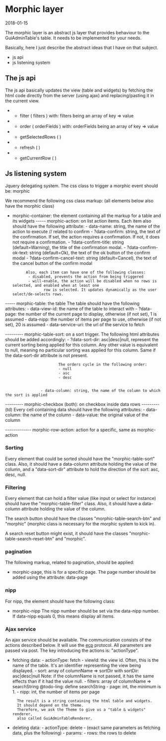 Morphic layer
===================
2018-01-15



The morphic layer is an abstract js layer that provides behaviour to the GuiAdminTable's table.
It needs to be implemented for your needs.

Basically, here I just describe the abstract ideas that I have on that subject.



- js api
- js listening system






The js api
-------------


The js api basically updates the view (table and widgets) by fetching the html code
directly from the server (using ajax) and replacing/pasting it in the current view.




- + filter ( filters )
        with: filters being an array of key => value
- + order ( orderFields )
        with: orderFields being an array of key => value
- + getSelectedRows ( )
- + refresh ( )
- - getCurrentRow ( )


Js listening system
---------------------

Jquery delegating system.
The css class to trigger a morphic event should be: morphic


We recommend the following css class markup:
(all elements below also have the morphic class)

- morphic-container: the element containing all the markup for a table and its widgets
----- morphic-action: on list action items.
            Each item also should have the following attribute:
            - data-name: string, the name of the action to execute
            // related to confirm
            - ?data-confirm: string, the text of the confirmation.
                            If set, the action requires a confirmation.
                            If not, it does not require a confirmation.
            - ?data-confirm-title: string (default=Warning), the title of the confirmation modal.
            - ?data-confirm-ok-text: string (default=Ok), the text of the ok button of the confirm modal
            - ?data-confirm-cancel-text: string (default=Cancel), the text of the cancel button of the confirm modal
            
            Also, each item can have one of the following classes:
             - disabled, prevents the action from being triggered
             - will-enable, the action will be disabled when no rows is selected, and enabled when at least one
                    row is selected. It updates dynamically as the user select/de-selects rows.
            
            
----- morphic-table: the table 
        The table should have the following attributes:
        - data-view-id: the name of the table to interact with
        - ?data-page: the number of the current page to display,
                    otherwise (if not set), 1 is assumed
        - data-nipp: the number of items per page to use,
                    otherwise (if not set), 20 is assumed
        - data-service-uri: the url of the service to fetch
        
--------- morphic-table-sort: on a sort trigger.
                    The following html attributes should be added accordingly:
                    - ?data-sort-dir: asc|desc|null, represent the current sorting being applied for 
                            this column.
                            Any other value is equivalent to null, meaning no particular 
                            sorting was applied for this column.
                            Same if the data-sort-dir attribute is not present.
                            
                            The orders cycle in the following order:
                            - null
                            - asc
                            - desc
                             
                            
                    - data-column: string, the name of the column to which the sort is applied 
--------- morphic-checkbox (both): on checkbox inside data rows
--------- (td)
        Every cell containing data should have the following attributes:
        - data-column: the name of the column
        - data-value: the original value of the column

------------- morphic-row-action: action for a specific, same as morphic-action







### Sorting

Every element that could be sorted should have the "morphic-table-sort" class.
Also, it should have a data-column attribute holding the value of the column,
and a "data-sort-dir" attribute to hold the direction of the sort: asc, desc, null.

### Filtering

Every element that can hold a filter value (like input or select for instance)
should have the "morphic-table-filter" class.
Also, it should have a data-column attribute holding the value of the column.

The search button should have the classes "morphic-table-search-btn" 
and "morphic" (morphic class is necessary for the morphic system to kick in).

A search reset button might exist, it should have the classes "morphic-table-search-reset-btn" 
and "morphic".

### pagination

The following markup, related to pagination, should be applied:


- morphic-page, this is for a specific page.
                    The page number should be added using the attribute: data-page



### nipp        
        
For nipp, the element should have the following class:

- morphic-nipp
        The nipp number should be set via the data-nipp number.
        If data-nipp equals 0, this means display all items.



        
### Ajax service

An ajax service should be available.
The communication consists of the actions described below.
It will use the [ecp](https://github.com/lingtalfi/Ecp) protocol.
All parameters are passed via post.
The key introducing the actions is: "actionType".


- fetching data:
        - actionType: fetch
        - viewId: the view id.
                    Often, this is the name of the table.
                    It's an identifier representing the view being displayed.
        - sort: array of columnName => sortDir
                        with sortDir: asc|desc|null
                        Note: if the columnName is not passed, it has the same
                        effects than if it had the value null.
        - filters: array of columnName => searchString
                        @todo-ling: define searchString
        - page: int, the minimum is 1.
        - nipp: int, the number of items per page
                        
        The result is a string containing the html table and widgets.
        It should depend on the theme.
        Therefore, we ask the Theme to give us a "table & widgets" renderer,
        also called GuiAdminTableRenderer.
        

- deleting data:
        - actionType: delete
        - (exact same parameters as fetching data, plus the following)
        - params:
            - rows: the rows to delete

        